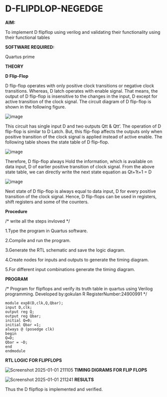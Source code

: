# D-FLIPDLOP-NEGEDGE

**AIM:**

To implement  D flipflop using verilog and validating their functionality using their functional tables

**SOFTWARE REQUIRED:**

Quartus prime

**THEORY**

**D Flip-Flop**

D flip-flop operates with only positive clock transitions or negative clock transitions. Whereas, D latch operates with enable signal. That means, the output of D flip-flop is insensitive to the changes in the input, D except for active transition of the clock signal. The circuit diagram of D flip-flop is shown in the following figure.

![image](https://github.com/naavaneetha/D-FLIPDLOP-NEGEDGE/assets/154305477/48c81fe8-bc3f-40e7-95e2-519fc155ad51)

This circuit has single input D and two outputs Qtt & Qtt’. The operation of D flip-flop is similar to D Latch. But, this flip-flop affects the outputs only when positive transition of the clock signal is applied instead of active enable. The following table shows the state table of D flip-flop.

![image](https://github.com/naavaneetha/D-FLIPDLOP-NEGEDGE/assets/154305477/e5f3fda7-68ec-4a3a-a0a4-cf6f9cc4ab55)

Therefore, D flip-flop always Hold the information, which is available on data input, D of earlier positive transition of clock signal. From the above state table, we can directly write the next state equation as Qt+1t+1 = D

![image](https://github.com/naavaneetha/D-FLIPDLOP-NEGEDGE/assets/154305477/8592c0d8-2917-4142-91b9-d6c30dd891d2)

Next state of D flip-flop is always equal to data input, D for every positive transition of the clock signal. Hence, D flip-flops can be used in registers, shift registers and some of the counters.

**Procedure**

/* write all the steps invloved */

1.Type the program in Quartus software.

2.Compile and run the program.


3.Generate the RTL schematic and save the logic diagram.


4.Create nodes for inputs and outputs to generate the timing diagram.


5.For different input combinations generate the timing diagram.

**PROGRAM**

/* Program for flipflops and verify its truth table in quartus using Verilog programming.
Developed by:gokulan R RegisterNumber:24900991
*/

```
module exp8(D,clk,Q,Qbar);
input D,clk;
output reg Q;
output reg Qbar;
initial Q=0;
initial Qbar =1;
always @ (posedge clk)
begin
Q=D;
Qbar = ~D;
end
endmodule
```
**RTL LOGIC FOR FLIPFLOPS**

![Screenshot 2025-01-01 211105](https://github.com/user-attachments/assets/f53be581-5e02-483d-a560-17e77257a432)
**TIMING DIGRAMS FOR FLIP FLOPS**

![Screenshot 2025-01-01 211241](https://github.com/user-attachments/assets/0cf5ff83-5707-42ae-aaf0-8e08b4a60b26)
**RESULTS**

Thus the D flipflop is implemented and verified.
